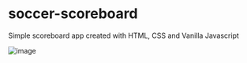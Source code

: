 # soccer-scoreboard

Simple scoreboard app created with HTML, CSS and Vanilla Javascript

![image](https://user-images.githubusercontent.com/74879949/209257989-c65301cb-9861-482b-b82d-bc43f19ec063.png)
